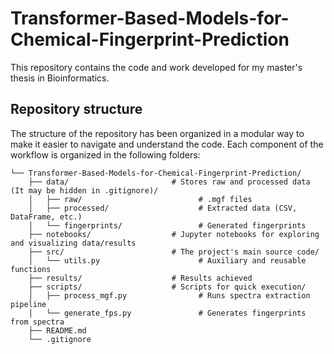 # Transformer-Based-Models-for-Chemical-Fingerprint-Prediction

This repository contains the code and work developed for my master's thesis in Bioinformatics. 

## Repository structure
The structure of the repository has been organized in a modular way to make it easier to navigate and understand the code. Each component of the workflow is organized in the following folders:

```
└── Transformer-Based-Models-for-Chemical-Fingerprint-Prediction/
    ├── data/                       # Stores raw and processed data (It may be hidden in .gitignore)/
    │   ├── raw/                          # .mgf files
    │   ├── processed/                    # Extracted data (CSV, DataFrame, etc.)
    │   └── fingerprints/                 # Generated fingerprints
    ├── notebooks/                  # Jupyter notebooks for exploring and visualizing data/results
    ├── src/                        # The project's main source code/
    │   └── utils.py                      # Auxiliary and reusable functions
    ├── results/                    # Results achieved
    ├── scripts/                    # Scripts for quick execution/
    │   ├── process_mgf.py                # Runs spectra extraction pipeline
    │   └── generate_fps.py               # Generates fingerprints from spectra
    ├── README.md
    └── .gitignore
```
